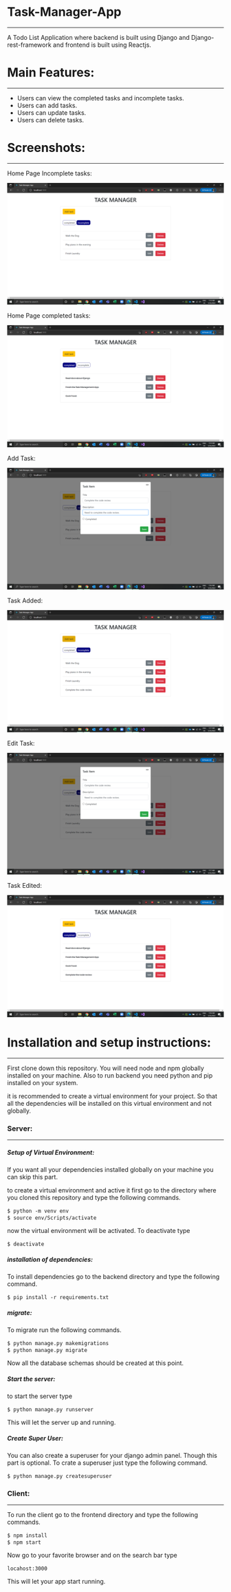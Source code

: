 # Task-Manager-App

---

A Todo List Application where backend is built using Django and Django-rest-framework and frontend is built using Reactjs.

# Main Features:

---

- Users can view the completed tasks and incomplete tasks.
- Users can add tasks.
- Users can update tasks.
- Users can delete tasks.

# Screenshots:

---

Home Page Incomplete tasks:

![home_page_incomplete_task](assets/home_page_incomplete_tasks.png)

Home Page completed tasks:

![home_page_completed_task](assets/home_page_completed_task.png)

Add Task:

![add_task](assets/add_task.png)

Task Added:

![task_added](assets/task_added.png)

Edit Task:

![edit_task](assets/edit_task.png)

Task Edited:

![task_edited](assets/task_edited.png)

# Installation and setup instructions:

---

First clone down this repository. You will need node and npm globally installed on your machine. Also to run backend you need python and pip installed on your system.

it is recommended to create a virtual environment for your project. So that all the dependencies will be installed on this virtual environment and not globally.

### Server:

---

##### Setup of Virtual Environment:

If you want all your dependencies installed globally on your machine you can skip this part.

to create a virtual environment and active it first go to the directory where you cloned this repository and type the following commands.

```
$ python -m venv env
$ source env/Scripts/activate
```

now the virtual environment will be activated. To deactivate type

```
$ deactivate
```

##### installation of dependencies:

To install dependencies go to the backend directory and type the following command.

```
$ pip install -r requirements.txt
```

##### migrate:

To migrate run the following commands.

```
$ python manage.py makemigrations
$ python manage.py migrate
```

Now all the database schemas should be created at this point.

##### Start the server:

to start the server type

```
$ python manage.py runserver
```

This will let the server up and running.

##### Create Super User:

You can also create a superuser for your django admin panel. Though this part is optional. To crate a superuser just type the following command.

```
$ python manage.py createsuperuser
```

### Client:

---

To run the client go to the frontend directory and type the following commands.

```
$ npm install
$ npm start
```

Now go to your favorite browser and on the search bar type

```
locahost:3000
```

This will let your app start running.
